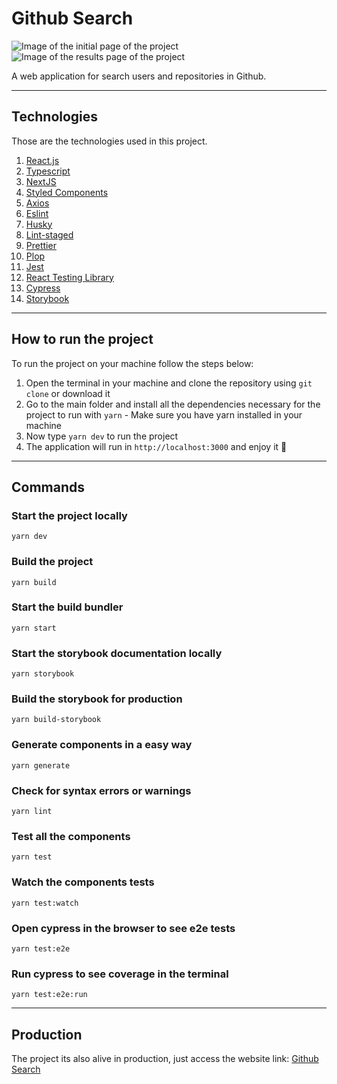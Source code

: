 # Github Search

![Image of the initial page of the project](https://i.imgur.com/FLmr0Cb.png)
![Image of the results page of the project](https://i.imgur.com/tjyu6Xw.png)

A web application for search users and repositories in Github.

---

## Technologies

Those are the technologies used in this project.

1. [React.js](https://reactjs.org/)
2. [Typescript](https://www.typescriptlang.org/docs/)
3. [NextJS](https://nextjs.org/)
4. [Styled Components](https://www.styled-components.com/docs/basics)
5. [Axios](https://github.com/axios/axios)
6. [Eslint](https://eslint.org/)
7. [Husky](https://github.com/typicode/husky)
8. [Lint-staged](https://github.com/okonet/lint-staged)
9. [Prettier](https://prettier.io/)
10. [Plop](https://plopjs.com/)
11. [Jest](https://jestjs.io/)
12. [React Testing Library](https://testing-library.com/docs/react-testing-library/intro)
13. [Cypress](https://www.cypress.io/)
14. [Storybook](https://storybook.js.org/)

---

## How to run the project

To run the project on your machine follow the steps below:

1. Open the terminal in your machine and clone the repository using `git clone` or download it
2. Go to the main folder and install all the dependencies necessary for the project to run with `yarn` - Make sure you have yarn installed in your machine
3. Now type `yarn dev` to run the project
4. The application will run in `http://localhost:3000` and enjoy it 🚀

---

## Commands

### Start the project locally
`yarn dev`

### Build the project
`yarn build`

### Start the build bundler
`yarn start`

### Start the storybook documentation locally
`yarn storybook`

### Build the storybook for production
`yarn build-storybook`

### Generate components in a easy way
`yarn generate`

### Check for syntax errors or warnings
`yarn lint`

### Test all the components
`yarn test`

### Watch the components tests
`yarn test:watch`

### Open cypress in the browser to see e2e tests
`yarn test:e2e`

### Run cypress to see coverage in the terminal
`yarn test:e2e:run`

---

## Production

The project its also alive in production, just access the website link: [Github Search](https://github-search-nico.vercel.app/)

